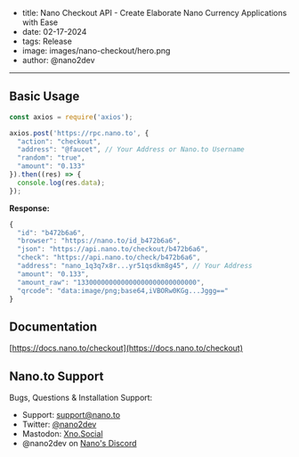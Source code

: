 - title: Nano Checkout API - Create Elaborate Nano Currency Applications with Ease
- date: 02-17-2024
- tags: Release
- image: images/nano-checkout/hero.png
- author: @nano2dev
-----

## Basic Usage

```js
const axios = require('axios');

axios.post('https://rpc.nano.to', {
  "action": "checkout",
  "address": "@faucet", // Your Address or Nano.to Username
  "random": "true",
  "amount": "0.133"
}).then((res) => {
  console.log(res.data);
});
```

**Response:**
```js
{
  "id": "b472b6a6",
  "browser": "https://nano.to/id_b472b6a6",
  "json": "https://api.nano.to/checkout/b472b6a6",
  "check": "https://api.nano.to/check/b472b6a6",
  "address": "nano_1q3q7x8r...yr51qsdkm8g45", // Your Address
  "amount": "0.133",
  "amount_raw": "133000000000000000000000000000",
  "qrcode": "data:image/png;base64,iVBORw0KGg...Jggg=="
}
```

## Documentation

[https://docs.nano.to/checkout](https://docs.nano.to/checkout)

## Nano.to Support

Bugs, Questions & Installation Support:

- Support: [support@nano.to](mailto:support@nano.to)
- Twitter: [@nano2dev](https://twitter.com/nano2dev)
- Mastodon: [Xno.Social](https://xno.social/@nano2dev)
- @nano2dev on [Nano's Discord](https://discord.com/invite/RNAE2R9) 
